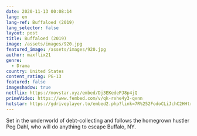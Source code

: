 ```yaml
---
date: 2020-11-13 00:08:14
lang: en
lang-ref: Buffaloed (2019)
lang_selector: false
layout: post
title: Buffaloed (2019)
image: /assets/images/920.jpg
featured_image: /assets/images/920.jpg
author: maxflix21
genre:
  - Drama
country: United States
content_rating: PG-13
featured: false
imageshadow: true
netflix: https://movstar.xyz/embed/Dj3EKedePJ8p4jQ
primeVideo: https://www.fembed.com/v/qk-rxhe4y3-qxnn
hotstar: https://gdriveplayer.to/embed2.php?link=7R%252FodoCLiJchC2HHtruE8QXaCwdtqM6VUiQq6C%252FhAnOtDA5TiqBQWYXNSBUFUVKih3LA%252FpjV3q3Ixr6XIxletD7n%252Byl1nrsp8IxFPNR%252FoHN57E9Ot3aTbKKeYHBeQ6OmePJixeGUF7z4eFS%252FS%252FW6mEIQ57hhJnMbQ%252FjnyfnRYwKIjtZ5gO7ecSbWRluHmEQG%252BYc83VYHalGlRJd5rMwew6
---
```

Set in the underworld of debt-collecting and follows the homegrown hustler Peg Dahl, who will do anything to escape Buffalo, NY.
